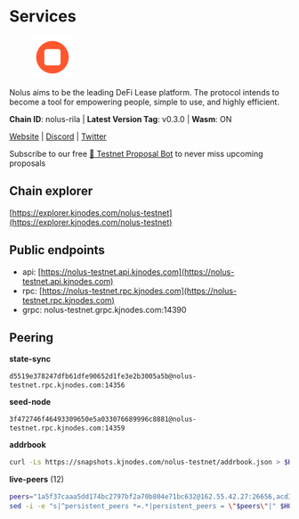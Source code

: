 # Services

<figure><img src="https://raw.githubusercontent.com/kj89/cosmos-images/main/logos/nolus.png" alt=""><figcaption></figcaption></figure>

Nolus aims to be the leading DeFi Lease platform. The protocol  intends to become a tool for empowering people, simple to use, and highly efficient.

**Chain ID**: nolus-rila | **Latest Version Tag**: v0.3.0 | **Wasm**: ON

[Website](https://www.nolus.io) | [Discord](https://discord.gg/nolus-protocol) | [Twitter](https://twitter.com/NolusProtocol)



Subscribe to our free [🤖 Testnet Proposal Bot](https://t.me/kjnodes_testnet_proposal_bot) to never miss upcoming proposals


## Chain explorer
[https://explorer.kjnodes.com/nolus-testnet](https://explorer.kjnodes.com/nolus-testnet)

## Public endpoints

* api: [https://nolus-testnet.api.kjnodes.com](https://nolus-testnet.api.kjnodes.com)
* rpc: [https://nolus-testnet.rpc.kjnodes.com](https://nolus-testnet.rpc.kjnodes.com)
* grpc: nolus-testnet.grpc.kjnodes.com:14390

## Peering

**state-sync**

```text
d5519e378247dfb61dfe90652d1fe3e2b3005a5b@nolus-testnet.rpc.kjnodes.com:14356
```

**seed-node**

```text
3f472746f46493309650e5a033076689996c8881@nolus-testnet.rpc.kjnodes.com:14359
```

**addrbook**
```bash
curl -Ls https://snapshots.kjnodes.com/nolus-testnet/addrbook.json > $HOME/.nolus/config/addrbook.json
```

**live-peers** (12)
```bash
peers="1a5f37caaa5dd174bc2797bf2a70b804e71bc632@162.55.42.27:26656,acd39ab5b00e5611df296b2e6fb4f6a44a32513f@23.88.5.169:21656,e6b3d520d342782129689d5f9aee6c8f12933a61@51.89.7.235:26649,7042490bf1526d8c61c43ffe4d700388b73b905f@65.108.192.123:35656,7f5ce546e0ffec994995198e0a1b87caff61ae6d@178.18.253.102:26656,5ded92727197e59aa382180628710744910d932b@174.138.23.52:20756,03ec7af23216082eeccc690b7bdcbe497bf2dcf8@136.243.88.91:9000,ce6a67a084a25c189ed92522f1a0f6c44ec7cc3a@116.202.227.117:43656,17cc34fc4a5c91e67bc7e11b9c15cad10dd11336@138.201.221.94:26656,2e80da0046dd3f2205a207dd435b6c9b0f9bfc04@65.109.93.152:27656,15cd61c8528611d1192ee06578cd6f5054645a0e@46.101.115.206:55666,d5519e378247dfb61dfe90652d1fe3e2b3005a5b@65.109.68.190:14356"
sed -i -e "s|^persistent_peers *=.*|persistent_peers = \"$peers\"|" $HOME/.nolus/config/config.toml
```
